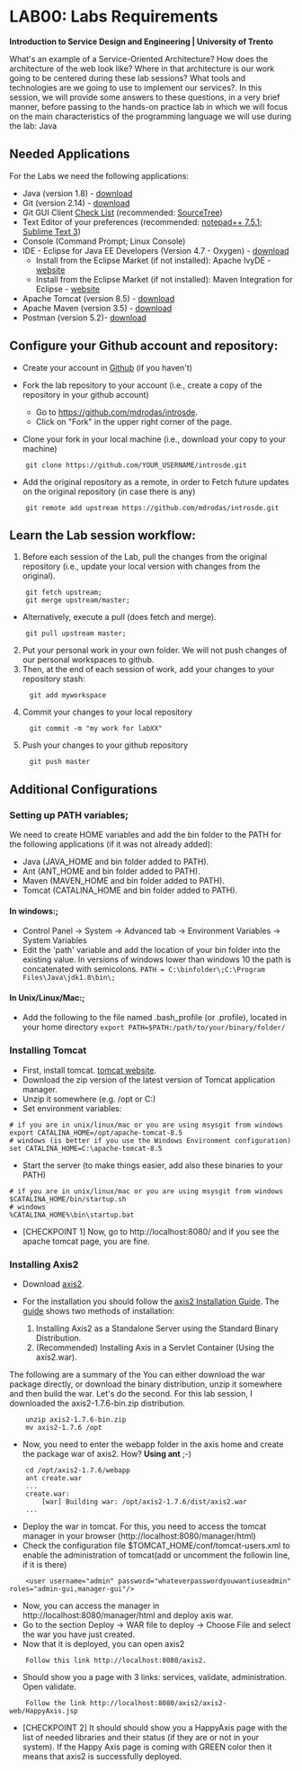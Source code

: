# LAB00: Labs Requirements

**Introduction to Service Design and Engineering | University of Trento**

What's an example of a Service-Oriented Architecture? How does the architecture of the web look like? Where in that architecture is our work going to be centered during these lab sessions? What tools and technologies are we going to use to implement our services?.&nbsp;In this session, we will provide some answers to these questions, in a very brief manner, before passing to the hands-on practice lab in which we will focus on&nbsp;the main characteristics of the programming language we will use during the lab:&nbsp;Java&nbsp;&nbsp;


## **Needed Applications**

For the Labs we need the following applications:
* Java (version 1.8) - [download][1]
* Git (version 2.14) - [download][2]
* Git GUI Client [Check List][3] (recommended: [SourceTree][4])
* Text Editor of your preferences (recommended: [notepad++ 7.5.1][5];  [Sublime Text 3][6])
* Console (Command Prompt; Linux Console)
* IDE - Eclipse for Java EE Developers (Version 4.7 - Oxygen) - [download][7]
    * Install from the Eclipse Market (if not installed): Apache IvyDE - [website][8]
    * Install from the Eclipse Market (if not installed): Maven Integration for Eclipse - [website][9]
* Apache Tomcat (version 8.5) - [download][10]
* Apache Maven (version 3.5) - [download][11]
* Postman (version 5.2)- [download][12]

## Configure your Github account and repository:

* Create your account in [Github][13] (if you haven't)
* Fork the lab repository to your account (i.e., create a copy of the repository in your github account)
    * Go to https://github.com/mdrodas/introsde.
    * Click on "Fork" in the upper right corner of the page.
    
* Clone your fork in your local machine (i.e., download your copy to your machine)
```
    git clone https://github.com/YOUR_USERNAME/introsde.git
```
* Add the original repository as a remote, in order to Fetch future updates on the original repository (in case there is any)
```
    git remote add upstream https://github.com/mdrodas/introsde.git
```

## Learn the Lab session workflow:

1. Before each session of the Lab, pull the changes from the original repository (i.e., update your local version with changes from the original).
```
    git fetch upstream; 
    git merge upstream/master;
```
 * Alternatively, execute a pull (does fetch and merge).
```
    git pull upstream master; 
```
2. Put your personal work in your own folder. We will not push changes of our personal workspaces to github.
3. Then, at the end of each session of work, add your changes to your repository stash:
```
     git add myworkspace
```
4. Commit your changes to your local repository
```
     git commit -m "my work for labXX"
```
5. Push your changes to your github repository
```
     git push master
```

## Additional Configurations

### Setting up PATH variables;

We need to create HOME variables and add the bin folder to the PATH for the following applications (if it was not already added):
* Java (JAVA_HOME and bin folder added to PATH).
* Ant (ANT_HOME and bin folder added to PATH).
* Maven (MAVEN_HOME and bin folder added to PATH).
* Tomcat (CATALINA_HOME and bin folder added to PATH).

#### In windows:;

* Control Panel -&gt; System -&gt; Advanced tab -&gt; Environment Variables -&gt; System Variables
* Edit the 'path' variable and add the location of your bin folder into the existing value. In versions of windows lower than windows 10 the path is concatenated with semicolons.
```PATH = C:\binfolder\;C:\Program Files\Java\jdk1.8\bin\;```
#### In Unix/Linux/Mac:;
* Add the following to the file named .bash_profile (or .profile), located in your home directory
```export PATH=$PATH:/path/to/your/binary/folder/```

### Installing Tomcat 

* First, install tomcat. [tomcat website][10]. 
* Download the zip version of the latest version of Tomcat application manager. 
* Unzip it somewhere (e.g. /opt or C:\) 
* Set environment variables: 
``` 
# if you are in unix/linux/mac or you are using msysgit from windows
export CATALINA_HOME=/opt/apache-tomcat-8.5
# windows (is better if you use the Windows Environment configuration)
set CATALINA_HOME=C:\apache-tomcat-8.5
```
* Start the server (to make things easier, add also these binaries to your PATH)
```
# if you are in unix/linux/mac or you are using msysgit from windows
$CATALINA_HOME/bin/startup.sh
# windows
%CATALINA_HOME%\bin\startup.bat
```
* [CHECKPOINT 1] Now, go to http://localhost:8080/ and if you see the apache tomcat page, you are fine.

### Installing Axis2
 
* Download [axis2][14]. 
* For the installation you should follow the [axis2 Installation Guide][15]. The [guide][15] shows two methods of installation:
	
    1. Installing Axis2 as a Standalone Server using the Standard Binary Distribution.
    2. (Recommended) Installing Axis in a Servlet Container (Using the axis2.war).
	
The following are a summary of the You can either download the war package directly, or download the binary distribution, unzip it somewhere and then build the war. Let's do the second. For this lab session, I downloaded the axis2-1.7.6-bin.zip distribution. 
```
    unzip axis2-1.7.6-bin.zip  
    mv axis2-1.7.6 /opt
```

* Now, you need to enter the webapp folder in the axis home and create the package war of axis2. How? **Using ant** ;-)
```
    cd /opt/axis2-1.7.6/webapp
    ant create.war
    ...
    create.war:
        [war] Building war: /opt/axis2-1.7.6/dist/axis2.war
    ...
```
* Deploy the war in tomcat. For this, you need to access the tomcat manager in your browser (http://localhost:8080/manager/html) 
* Check the configuration file $TOMCAT_HOME/conf/tomcat-users.xml to enable the administration of tomcat(add or uncomment the followin line, if it is there)
```
    <user username="admin" password="whateverpasswordyouwantiuseadmin" roles="admin-gui,manager-gui"/>
```
* Now, you can access the manager in  http://localhost:8080/manager/html and deploy axis war. 
* Go to the section Deploy -> WAR file to deploy -> Choose File and select the war you have just created.  
* Now that it is deployed, you can open axis2 
```
    Follow this link http://localhost:8080/axis2. 
```

* Should show you a page with 3 links: services, validate, administration. Open validate. 
```
    Follow the link http://localhost:8080/axis2/axis2-web/HappyAxis.jsp
```

* [CHECKPOINT 2] It should should show you a HappyAxis page with the list of needed libraries and their status (if they are or not in your system).  If the Happy Axis page is coming with GREEN color then it means that axis2 is successfully deployed.


[1]: http://www.oracle.com/technetwork/java/javase/downloads/jdk8-downloads-2133151.html
[2]: https://git-scm.com/downloads
[3]: https://git-scm.com/downloads/guis
[4]: https://www.sourcetreeapp.com/
[5]: https://notepad-plus-plus.org/download/v7.5.1.html
[6]: https://www.sublimetext.com/3
[7]: http://www.eclipse.org/downloads/eclipse-packages/
[8]: http://marketplace.eclipse.org/content/apache-ivyde%E2%84%A2
[9]: http://marketplace.eclipse.org/content/maven-integration-eclipse-luna
[10]: https://tomcat.apache.org/download-80.cgi
[11]: https://maven.apache.org/download.cgi
[12]: https://www.getpostman.com/
[13]: http://github.com
[14]: http://axis.apache.org/axis2/java/core/download.html
[15]: http://axis.apache.org/axis2/java/core/docs/installationguide.html